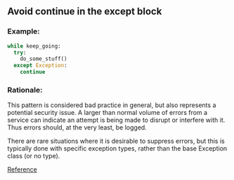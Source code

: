## Avoid continue in the except block

### Example:

```python
while keep_going:
  try:
    do_some_stuff()
  except Exception:
    continue
```


### Rationale:

This pattern is considered bad practice in general, but also represents a potential security issue. A larger than normal volume of errors from a service can indicate an attempt is being made to disrupt or interfere with it. Thus errors should, at the very least, be logged.

There are rare situations where it is desirable to suppress errors, but this is typically done with specific exception types, rather than the base Exception class (or no type).

[Reference](https://docs.openstack.org/bandit/latest/plugins/try_except_continue.html)

